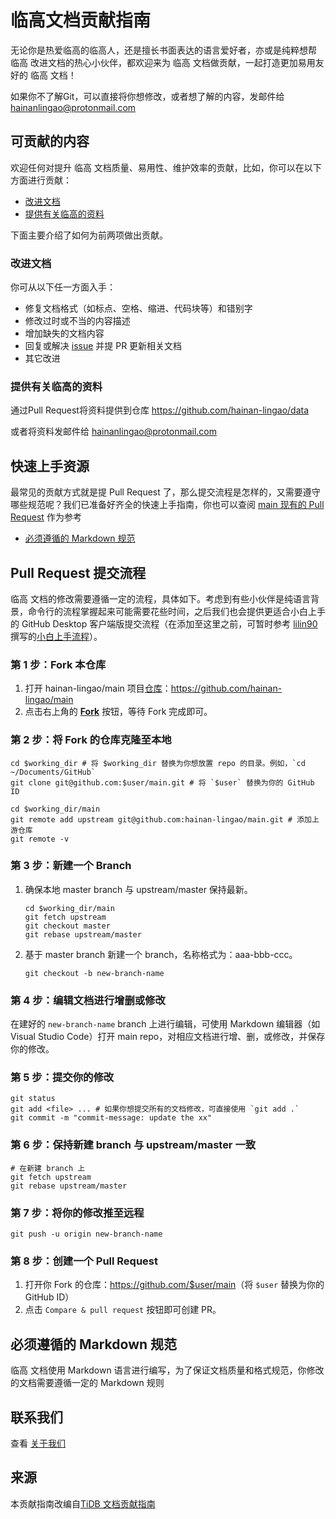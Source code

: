# 临高文档贡献指南

无论你是热爱临高的临高人，还是擅长书面表达的语言爱好者，亦或是纯粹想帮 临高 改进文档的热心小伙伴，都欢迎来为 临高 文档做贡献，一起打造更加易用友好的 临高 文档！

如果你不了解Git，可以直接将你想修改，或者想了解的内容，发邮件给 hainanlingao@protonmail.com

## 可贡献的内容

欢迎任何对提升 临高 文档质量、易用性、维护效率的贡献，比如，你可以在以下方面进行贡献：

- [改进文档](#改进文档)
- [提供有关临高的资料](#提供有关临高的资料)

下面主要介绍了如何为前两项做出贡献。

### 改进文档

你可从以下任一方面入手：

- 修复文档格式（如标点、空格、缩进、代码块等）和错别字
- 修改过时或不当的内容描述
- 增加缺失的文档内容
- 回复或解决 [issue](https://github.com/hainan-lingao/main/issues) 并提 PR 更新相关文档
- 其它改进

### 提供有关临高的资料

通过Pull Request将资料提供到仓库 https://github.com/hainan-lingao/data

或者将资料发邮件给 hainanlingao@protonmail.com

## 快速上手资源

最常见的贡献方式就是提 Pull Request 了，那么提交流程是怎样的，又需要遵守哪些规范呢？我们已准备好齐全的快速上手指南，你也可以查阅 [main 现有的 Pull Request](https://github.com/hainan-lingao/main/pulls) 作为参考


- [必须遵循的 Markdown 规范](#必须遵循的-markdown-规范)


## Pull Request 提交流程

临高 文档的修改需要遵循一定的流程，具体如下。考虑到有些小伙伴是纯语言背景，命令行的流程掌握起来可能需要花些时间，之后我们也会提供更适合小白上手的 GitHub Desktop 客户端版提交流程（在添加至这里之前，可暂时参考 [lilin90](https://github.com/lilin90) 撰写的[小白上手流程](https://zhuanlan.zhihu.com/p/64880410)）。

### 第 1 步：Fork 本仓库

1. 打开 hainan-lingao/main 项目[仓库](https://help.github.com/articles/github-glossary/#repository)：<https://github.com/hainan-lingao/main>
2. 点击右上角的 [**Fork**](https://help.github.com/articles/github-glossary/#fork) 按钮，等待 Fork 完成即可。

### 第 2 步：将 Fork 的仓库克隆至本地

```
cd $working_dir # 将 $working_dir 替换为你想放置 repo 的目录。例如，`cd ~/Documents/GitHub`
git clone git@github.com:$user/main.git # 将 `$user` 替换为你的 GitHub ID

cd $working_dir/main
git remote add upstream git@github.com:hainan-lingao/main.git # 添加上游仓库
git remote -v
```

### 第 3 步：新建一个 Branch

1. 确保本地 master branch 与 upstream/master 保持最新。

    ```
    cd $working_dir/main
    git fetch upstream
    git checkout master
    git rebase upstream/master
    ```

2. 基于 master branch 新建一个 branch，名称格式为：aaa-bbb-ccc。

    ```
    git checkout -b new-branch-name
    ```

### 第 4 步：编辑文档进行增删或修改

在建好的 `new-branch-name` branch 上进行编辑，可使用 Markdown 编辑器（如 Visual Studio Code）打开 main repo，对相应文档进行增、删，或修改，并保存你的修改。

### 第 5 步：提交你的修改

```
git status
git add <file> ... # 如果你想提交所有的文档修改，可直接使用 `git add .`
git commit -m "commit-message: update the xx"
```

### 第 6 步：保持新建 branch 与 upstream/master 一致

```
# 在新建 branch 上
git fetch upstream
git rebase upstream/master
```

### 第 7 步：将你的修改推至远程

```
git push -u origin new-branch-name
```

### 第 8 步：创建一个 Pull Request

1. 打开你 Fork 的仓库：<https://github.com/$user/main>（将 `$user` 替换为你的 GitHub ID）
2. 点击 `Compare & pull request` 按钮即可创建 PR。


## 必须遵循的 Markdown 规范

临高 文档使用 Markdown 语言进行编写，为了保证文档质量和格式规范，你修改的文档需要遵循一定的 Markdown 规则

## 联系我们

查看 [关于我们](about-us)

## 来源

本贡献指南改编自[TiDB 文档贡献指南](https://github.com/hainan-lingao/main/blob/2ae07994e25d32b90e3d9b5f7114a482e8c51274/CONTRIBUTING.md)